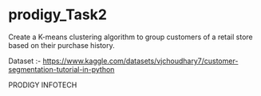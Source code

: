 # prodigy_Task2

Create a K-means clustering algorithm to group customers of a retail store based on their purchase history.



Dataset :- https://www.kaggle.com/datasets/vjchoudhary7/customer-segmentation-tutorial-in-python

PRODIGY INFOTECH

